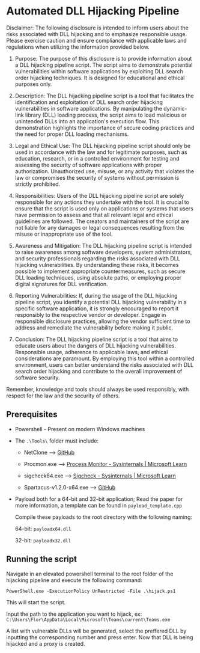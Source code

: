 # Automated DLL Hijacking Pipeline

Disclaimer: The following disclosure is intended to inform users about the risks associated with DLL hijacking and to emphasize responsible usage. Please exercise caution and ensure compliance with applicable laws and regulations when utilizing the information provided below.

1. Purpose:
   The purpose of this disclosure is to provide information about a DLL hijacking pipeline script. The script aims to demonstrate potential vulnerabilities within software applications by exploiting DLL search order hijacking techniques. It is designed for educational and ethical purposes only.

2. Description:
   The DLL hijacking pipeline script is a tool that facilitates the identification and exploitation of DLL search order hijacking vulnerabilities in software applications. By manipulating the dynamic-link library (DLL) loading process, the script aims to load malicious or unintended DLLs into an application's execution flow. This demonstration highlights the importance of secure coding practices and the need for proper DLL loading mechanisms.

3. Legal and Ethical Use:
   The DLL hijacking pipeline script should only be used in accordance with the law and for legitimate purposes, such as education, research, or in a controlled environment for testing and assessing the security of software applications with proper authorization. Unauthorized use, misuse, or any activity that violates the law or compromises the security of systems without permission is strictly prohibited.

4. Responsibilities:
   Users of the DLL hijacking pipeline script are solely responsible for any actions they undertake with the tool. It is crucial to ensure that the script is used only on applications or systems that users have permission to assess and that all relevant legal and ethical guidelines are followed. The creators and maintainers of the script are not liable for any damages or legal consequences resulting from the misuse or inappropriate use of the tool.

5. Awareness and Mitigation:
   The DLL hijacking pipeline script is intended to raise awareness among software developers, system administrators, and security professionals regarding the risks associated with DLL hijacking vulnerabilities. By understanding these risks, it becomes possible to implement appropriate countermeasures, such as secure DLL loading techniques, using absolute paths, or employing proper digital signatures for DLL verification.

6. Reporting Vulnerabilities:
   If, during the usage of the DLL hijacking pipeline script, you identify a potential DLL hijacking vulnerability in a specific software application, it is strongly encouraged to report it responsibly to the respective vendor or developer. Engage in responsible disclosure practices, allowing the vendor sufficient time to address and remediate the vulnerability before making it public.

7. Conclusion:
   The DLL hijacking pipeline script is a tool that aims to educate users about the dangers of DLL hijacking vulnerabilities. Responsible usage, adherence to applicable laws, and ethical considerations are paramount. By employing this tool within a controlled environment, users can better understand the risks associated with DLL search order hijacking and contribute to the overall improvement of software security.

Remember, knowledge and tools should always be used responsibly, with respect for the law and the security of others.

## Prerequisites

- Powershell - Present on modern Windows machines

- The `.\Tools\` folder must include:
  
  - NetClone --> [GitHub](https://github.com/monoxgas/Koppeling)
  
  - Procmon.exe --> [Process Monitor - Sysinternals | Microsoft Learn](https://learn.microsoft.com/en-us/sysinternals/downloads/procmon)
  
  - sigcheck64.exe --> [Sigcheck - Sysinternals | Microsoft Learn](https://learn.microsoft.com/en-us/sysinternals/downloads/sigcheck)
  
  - Spartacus-v1.2.0-x64.exe --> [GitHub](https://github.com/Accenture/Spartacus)

- Payload both for a 64-bit and 32-bit application; Read the paper for more information, a template can be found in `payload_template.cpp` 
  
  Compile these payloads to the root directory with the following naming:
  
  64-bit: `payloadx64.dll`
  
  32-bit: `payloadx32.dll`

## Running the script

Navigate in an elevated powershell terminal to the root folder of the hijacking pipeline and execute the following command:

`PowerShell.exe -ExecutionPolicy UnRestricted -File .\hijack.ps1`

This will start the script.

Input the path to the application you want to hijack, ex: `C:\Users\Flor\AppData\Local\Microsoft\Teams\current\Teams.exe`

A list with vulnerable DLLs will be generated, select the preffered DLL by inputting the corresponding number and press enter. 
Now that DLL is being hijacked and a proxy is created. 


